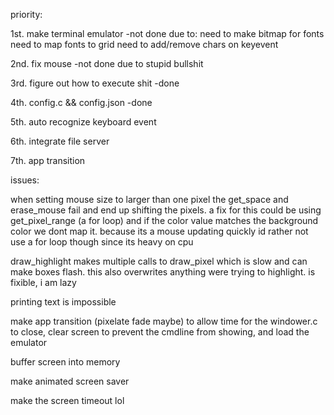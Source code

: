 priority:

1st. make terminal emulator -not done due to:
need to make bitmap for fonts
need to map fonts to grid
need to add/remove chars on keyevent

2nd. fix mouse -not done due to stupid bullshit

3rd. figure out how to execute shit -done

4th. config.c && config.json -done

5th. auto recognize keyboard event

6th. integrate file server

7th. app transition



issues:

when setting mouse size to larger than one pixel the get_space and erase_mouse fail and end up shifting the pixels. a fix for this could be using get_pixel_range (a for loop) and if the color value matches the background color we dont map it. 
because its a mouse updating quickly id rather not use a for loop though since its heavy on cpu

draw_highlight makes multiple calls to draw_pixel which is slow and can make boxes flash. this also overwrites anything were trying to highlight. is fixible, i am lazy

printing text is impossible

make app transition (pixelate fade maybe) to allow time for the windower.c to close, clear screen to prevent the cmdline from showing, and load the emulator

buffer screen into memory

make animated screen saver

make the screen timeout lol


